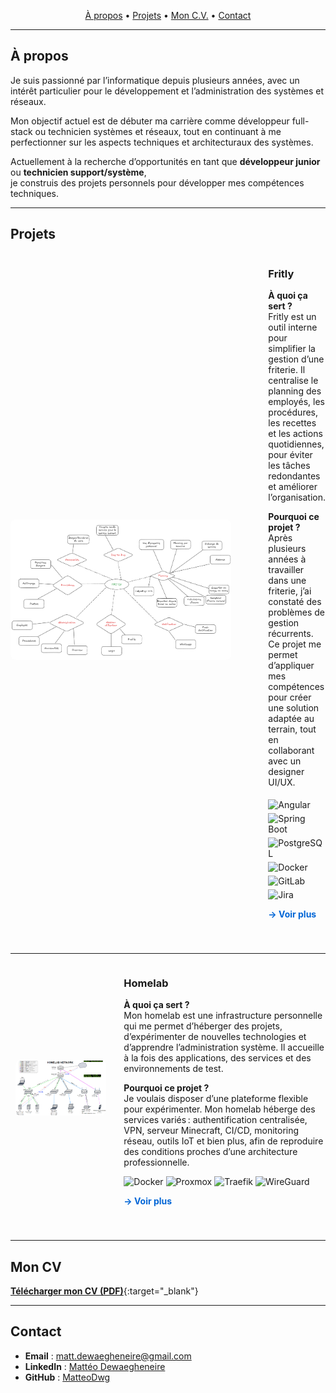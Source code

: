 <style>
  .project-card {
    display: flex;
    align-items: center;
    margin-bottom: 40px;
    gap: 20px;
  }
  
  .project-image img {
    max-width: 90%;
    border-radius: 8px;
  }
  
  .project-text {
    flex: 2;
  }
  
  /* BADGES */
  .badges img {
    margin-right: 5px;
    margin-top: 5px;
  }
  
  /* LIEN */
  .see-more {
    font-weight: bold;
    text-decoration: none;
    color: #0366d6;
  }
  
  /* --- RESPONSIVE --- */
  @media (max-width: 768px) {
    .project-card {
      flex-direction: column; /* Passe en colonne */
      text-align: center;
    }
  
    .project-text {
      padding-left: 0; /* Supprimer le padding desktop */
    }
  
    .project-image img {
      width: 100%;
      height: auto;
    }
  }

</style>

<!-- Navbar -->
<p align="center">
  <a href="#a-propos">À propos</a> •
  <a href="#projets">Projets</a> •
  <a href="#mon-cv">Mon C.V.</a> •
  <a href="#contact">Contact</a>
</p>

---

## À propos
Je suis passionné par l’informatique depuis plusieurs années, avec un intérêt particulier pour le développement et l’administration des systèmes et réseaux.

Mon objectif actuel est de débuter ma carrière comme développeur full-stack ou technicien systèmes et réseaux, tout en continuant à me perfectionner sur les aspects techniques et architecturaux des systèmes.

Actuellement à la recherche d’opportunités en tant que **développeur junior** ou **technicien support/système**,  
je construis des projets personnels pour développer mes compétences techniques.

---

## Projets

<div class="project-card">
  <!-- IMAGE -->
  <div class="project-image">
    <img src="images/fritly_functionnalities.png" alt="Schéma Fritly">
  </div>

  <!-- TEXTE -->
  <div class="project-text">
    <h3>Fritly</h3>
    <p><strong>À quoi ça sert ?</strong><br>
      Fritly est un outil interne pour simplifier la gestion d’une friterie. Il centralise le planning des employés,
      les procédures, les recettes et les actions quotidiennes, pour éviter les tâches redondantes et améliorer
      l’organisation.</p>
    <p><strong>Pourquoi ce projet ?</strong><br>
      Après plusieurs années à travailler dans une friterie, j’ai constaté des problèmes de gestion récurrents.
      Ce projet me permet d’appliquer mes compétences pour créer une solution adaptée au terrain, tout en
      collaborant avec un designer UI/UX.</p>
    <!-- BADGES -->
    <div class="badges">
      <img src="https://img.shields.io/badge/Angular-000000?logo=angular&logoColor=white" alt="Angular" />
      <img src="https://img.shields.io/badge/Spring_Boot-000000?logo=springboot&logoColor=white" alt="Spring Boot" />
      <img src="https://img.shields.io/badge/PostgreSQL-000000?logo=postgresql&logoColor=white" alt="PostgreSQL" />
      <img src="https://img.shields.io/badge/Docker-000000?logo=docker&logoColor=white" alt="Docker" />
      <img src="https://img.shields.io/badge/GitLab-000000?logo=gitlab&logoColor=white" alt="GitLab" />
      <img src="https://img.shields.io/badge/Jira-000000?logo=jira&logoColor=white" alt="Jira">
    </div>
    <!-- LIEN VOIR PLUS -->
    <p><a href="/fritly" class="see-more">→ Voir plus</a></p>
  </div>
</div>

---

<div style="display: flex; align-items: center; margin-bottom: 40px;">
  <!-- IMAGE -->
  <div style="flex: 1; text-align: center;">
    <img src="images/homelab_schema.png" alt="Schéma Homelab" style="max-width: 90%; border-radius: 8px;">
  </div>

  <!-- TEXTE -->
  <div style="flex: 2; padding-left: 20px;">
    <h3>Homelab</h3>
    <p><strong>À quoi ça sert ?</strong><br>
    Mon homelab est une infrastructure personnelle qui me permet d’héberger des projets, d’expérimenter de nouvelles technologies et d’apprendre l’administration système. Il accueille à la fois des applications, des services et des environnements de test.</p>
    <p><strong>Pourquoi ce projet ?</strong><br>
    Je voulais disposer d’une plateforme flexible pour expérimenter. Mon homelab héberge des services variés : authentification centralisée, VPN, serveur Minecraft, CI/CD, monitoring réseau, outils IoT et bien plus, afin de reproduire des conditions proches d’une architecture professionnelle.</p>
    <!-- BADGES -->
    <div>
      <img src="https://img.shields.io/badge/Docker-000000?logo=docker&logoColor=white" alt="Docker" />
      <img src="https://img.shields.io/badge/Proxmox-000000?logo=proxmox&logoColor=white" alt="Proxmox" />
      <img src="https://img.shields.io/badge/Traefik-000000?logo=traefik&logoColor=white" alt="Traefik" />
      <img src="https://img.shields.io/badge/WireGuard-000000?logo=wireguard&logoColor=white" alt="WireGuard" />
    </div>
    <!-- LIEN VOIR PLUS -->
    <p><a href="/homelab" style="font-weight: bold; text-decoration: none; color: #0366d6;">→ Voir plus</a></p>
  </div>
</div>


---

## Mon CV
[**Télécharger mon CV (PDF)**](assets/Curriculum_Mattéo_2025_job_developpeur_fullstack.pdf){:target="_blank"}

---

## Contact
- **Email** : matt.dewaegheneire@gmail.com
- **LinkedIn** : [Mattéo Dewaegheneire](https://www.linkedin.com/in/matt%C3%A9o-dewaegheneire-9a541629a/)  
- **GitHub** : [MatteoDwg](https://github.com/MatteoDwg)
